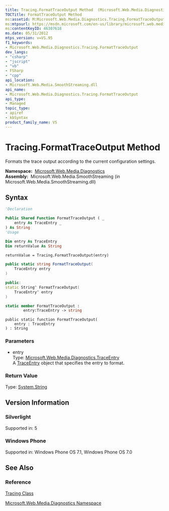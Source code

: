 ```yaml
---
title: Tracing.FormatTraceOutput Method  (Microsoft.Web.Media.Diagnostics)
TOCTitle: FormatTraceOutput Method
ms:assetid: M:Microsoft.Web.Media.Diagnostics.Tracing.FormatTraceOutput(Microsoft.Web.Media.Diagnostics.TraceEntry)
ms:mtpsurl: https://msdn.microsoft.com/en-us/library/microsoft.web.media.diagnostics.tracing.formattraceoutput(v=VS.95)
ms:contentKeyID: 46307618
ms.date: 05/31/2012
mtps_version: v=VS.95
f1_keywords:
- Microsoft.Web.Media.Diagnostics.Tracing.FormatTraceOutput
dev_langs:
- "csharp"
- "jscript"
- "vb"
- FSharp
- "cpp"
api_location:
- Microsoft.Web.Media.SmoothStreaming.dll
api_name:
- Microsoft.Web.Media.Diagnostics.Tracing.FormatTraceOutput
api_type:
- Managed
topic_type:
- apiref
- kbSyntax
product_family_name: VS
---
```


# Tracing.FormatTraceOutput Method

Formats the trace output according to the current configuration settings.

**Namespace:**  [Microsoft.Web.Media.Diagnostics](microsoft-web-media-diagnostics-namespace_1.md)  
**Assembly:**  Microsoft.Web.Media.SmoothStreaming (in Microsoft.Web.Media.SmoothStreaming.dll)

## Syntax

```vb
'Declaration

Public Shared Function FormatTraceOutput ( _
    entry As TraceEntry _
) As String
'Usage

Dim entry As TraceEntry
Dim returnValue As String

returnValue = Tracing.FormatTraceOutput(entry)
```

```csharp
public static string FormatTraceOutput(
    TraceEntry entry
)
```

```cpp
public:
static String^ FormatTraceOutput(
    TraceEntry^ entry
)
```

``` fsharp
static member FormatTraceOutput : 
        entry:TraceEntry -> string 
```

```jscript
public static function FormatTraceOutput(
    entry : TraceEntry
) : String
```

### Parameters

  - entry  
    Type: [Microsoft.Web.Media.Diagnostics.TraceEntry](traceentry-class-microsoft-web-media-diagnostics_1.md)  
    A [TraceEntry](traceentry-class-microsoft-web-media-diagnostics_1.md) object that specifies the entry to format.

### Return Value

Type: [System.String](https://msdn.microsoft.com/library/s1wwdcbf\(v=vs.95\))  

## Version Information

### Silverlight

Supported in: 5  

### Windows Phone

Supported in: Windows Phone OS 7.1, Windows Phone OS 7.0  

## See Also

### Reference

[Tracing Class](tracing-class-microsoft-web-media-diagnostics_1.md)

[Microsoft.Web.Media.Diagnostics Namespace](microsoft-web-media-diagnostics-namespace_1.md)

